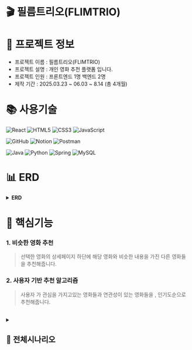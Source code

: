 # **🎬 필름**트리오(FLIMTRIO)

# 📃 프로젝트 정보
- 프로젝트 이름 : 필름트리오(FLIMTRIO)
- 프로젝트 설명 : 개인 영화 추천 플랫폼 입니다.
- 프로젝트 인원 : 프론트엔드 1명 백엔드 2명
- 제작 기간 : 2025.03.23 ~ 06.03 ~ 8.14 (총 4개월)

# 📚 사용기술
![React](https://img.shields.io/badge/react-%2320232a.svg?style=for-the-badge&logo=react&logoColor=%2361DAFB)
![HTML5](https://img.shields.io/badge/html5-%23E34F26.svg?style=for-the-badge&logo=html5&logoColor=white)
![CSS3](https://img.shields.io/badge/css3-%231572B6.svg?style=for-the-badge&logo=css3&logoColor=white)
![JavaScript](https://img.shields.io/badge/javascript-%23323330.svg?style=for-the-badge&logo=javascript&logoColor=%23F7DF1E)

![GitHub](https://img.shields.io/badge/github-%23121011.svg?style=for-the-badge&logo=github&logoColor=white)
![Notion](https://img.shields.io/badge/Notion-%23000000.svg?style=for-the-badge&logo=notion&logoColor=white)
![Postman](https://img.shields.io/badge/Postman-FF6C37?style=for-the-badge&logo=postman&logoColor=white)

![Java](https://img.shields.io/badge/java-%23ED8B00.svg?style=for-the-badge&logo=openjdk&logoColor=white)
![Python](https://img.shields.io/badge/python-3670A0?style=for-the-badge&logo=python&logoColor=ffdd54)
![Spring](https://img.shields.io/badge/spring-%236DB33F.svg?style=for-the-badge&logo=spring&logoColor=white)
![MySQL](https://img.shields.io/badge/mysql-4479A1.svg?style=for-the-badge&logo=mysql&logoColor=white)

# 📊 ERD
<details>
<summary><b>ERD</b></summary>
<img width="800" height="617" alt="image" src="https://github.com/user-attachments/assets/9d51a235-d948-4b80-b1ab-21946bf43471" />
</details>



# 🔑 핵심기능

### 1. 비슷한 영화 추천

> 선택한 영화의 상세페이지 하단에 해당 영화와 비슷한 내용을 가진 다른 영화들을 추천해줍니다.

### 2. 사용자 기반 추천 알고리즘

> 사용자 가 관심을 가지고있는 영화들과 연관성이 있는 영화들을 , 인기도순으로 추천해줍니다.
</br>




<details>
<summary><h2>📝 전체시나리오</h2></summary>

<details>
<summary><h3>로그인</h3></summary>


<img width="400"  alt="로그인 폼" src="https://github.com/user-attachments/assets/5e968d71-1f22-42cb-a489-6e0b1752d314" />

<b>JWT + HTTP 쿠키 ONLY 방식을 통한 로그인 구현</b>

<img width="400"  alt="회원가입" src="https://github.com/user-attachments/assets/7e544768-8ae9-4c35-949b-3dfea15f5f3c" />
<img width="500"  alt="회원가입 이메일" src="https://github.com/user-attachments/assets/270386c5-9b56-4cb2-b8ec-2abd39be50a8" />


<b>SMTP 를 통한 이메일 전송및 , 이메일 인증 을 통한 회원가입 구현</b>

<img width="300"  alt="비찾" src="https://github.com/user-attachments/assets/62509461-e45b-4376-9e3d-e0030986785f" />
<img width="300"  alt="비찾 실행" src="https://github.com/user-attachments/assets/67b53f19-24cd-40c7-ba4d-6fe74f4c66db" />
<img width="300"  alt="비찾 메일" src="https://github.com/user-attachments/assets/2e1d257c-7e6c-4504-92bd-fb27a7c9d90f" />

<b>SMTP 를 통한 이메일 전송및 , 이메일 인증 을 통한 비밀번호 찾기 구현</b>
</details>
<details>
<summary><h3>메인화면</h3></summary>

<img width="600"  alt="비로그인 메인화면" src="https://github.com/user-attachments/assets/26ece012-8f72-4c06-aeaa-61cb0bc66853" />

<b> 로그인 여부(토큰)인증여부 와 , 알고리즘 데이터의 유무 에 따라 예외처리 를 통한 추천</b>

<img width="600"  alt="image" src="https://github.com/user-attachments/assets/fc63a8ef-dfd0-4d0d-bea8-8b4891b9fd49" />

<b> 알고리즘이 작동 되어 추천 영화가 있을때 위의 화면이 추가됨</b>
</details>

<details>
<summary><h3>검색결과</h3></summary>

<img width="600"  alt="검색결과" src="https://github.com/user-attachments/assets/d5286d8b-95ec-4abb-af03-2c5d1352077f" />

<b>검색결과를 확인 할수있는 화면</b>
</details>

<details>
<summary><h3>디테일</h3></summary>

<img width="600"  alt="디테일" src="https://github.com/user-attachments/assets/ec5c3348-36f7-4526-8194-1a83a0d15665" />

<b> 좋아요 기능, 유튜브 API 를 통해 예고편 구현 </b>

<b> 비슷한 영화 알고리즘 </b>

<img width="600"  alt="image" src="https://github.com/user-attachments/assets/4dd4cfa6-56d7-4769-9447-ed00c5e252ea" />

<b> Python 으로 NLP 분석 -> 코사인 유사도를 통해 비슷한 내용을 가진 영화를 추출해서 가져옴 </b>

<img width="300"  alt="리뷰작성폼" src="https://github.com/user-attachments/assets/012e35aa-c95c-45ff-97c0-bc33007019aa" />
<img width="300"  alt="리뷰 조회폼" src="https://github.com/user-attachments/assets/9cb9e616-1ac6-4f48-87ae-258794c77105" />

<b>리뷰작성 및 리뷰 조회</b>
</details>

<details>
<summary><h3>마이페이지</h3></summary>

<img width="600"  alt="마이페이지2" src="https://github.com/user-attachments/assets/bf2047da-acd9-4d92-9a86-7512b74be3d3" />

<b> 좋아요 목록 과 작성한 리뷰 관리를 할수있는 페이지</b>

<img width="400"  alt="리뷰수정" src="https://github.com/user-attachments/assets/926c4cab-dae5-40da-8bc3-e01223c35b7a" />

<b>리뷰 수정</b>
</details>

<details>
<summary><h3>상태별 UX</h3></summary>

<img width="329" height="411" alt="로그인" src="https://github.com/user-attachments/assets/f61e7dcb-4220-4b5d-865b-afbff1cd667d" />
<img width="329" height="411" alt="회원가입 성공" src="https://github.com/user-attachments/assets/3667e277-af7b-4821-8eff-9e48181c98d6" />
<img width="329" height="411" alt="비로그인 좋아요" src="https://github.com/user-attachments/assets/86402639-55e4-4e92-94fd-017eeea1749a" />
<img width="329" height="411" alt="비로그인 리뷰작성" src="https://github.com/user-attachments/assets/39490e14-379a-4006-b662-3ed9cd8d8bb8" />

<b>사용자 혼란을 줄이고 서비스 흐름을 자연스럽게 이어갈 수 있도록 UX 구현</b>
</details>
